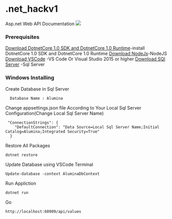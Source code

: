 # .net_hackv1
Asp.net Web API Documentation 
[<img src="https://kingtop.visualstudio.com/_apis/public/build/definitions/6eb8c133-9a79-48e2-862f-7346f17a2306/7/badge"/>](https://kingtop.visualstudio.com/nethack2/_build/index?definitionId=7)

### Prerequisites

[Download DotnetCore 1.0 SDK and DotnetCore 1.0 Runtime](https://github.com/dotnet/core/blob/master/release-notes/download-archives/1.0-preview2-download.md)-install DotnetCore 1.0 SDK and DotnetCore 1.0 Runtime
[Download NodeJs](https://nodejs.org/dist/v8.9.1/node-v8.9.1-x64.msi)-NodeJS
[Download VSCode](https://code.visualstudio.com/Download) -VS Code Or Visual Studio 2015 or higher
[Download SQl Server](https://www.microsoft.com/en-us/evalcenter/evaluate-sql-server-2017-rtm) -Sql Server


### Windows Installing
 Create Database in Sql Server 
```
  Database Name : Alumina
```

 Change appsettings.json file According to Your Local Sql Server Configuration(Change Local Sql Server Name)
```
 "ConnectionStrings": {
    "DefaultConnection": "Data Source=Local Sql Server Name;Initial Catalog=Alumina;Integrated Security=True"
  }
```
Restore All Packages 
```
dotnet restore 
```
Update Database using VSCode Terminal
```
Update-database -context AluminaDbContext
```
Run Appliction 
```
dotnet run
```
Go
```
http://localhost:60909/api/values
```
